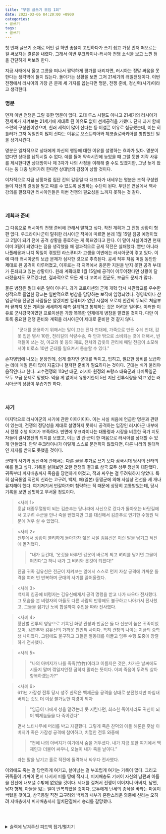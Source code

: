 ```yaml
---
title: "부캠 글쓰기 모임 1회"
date: 2022-03-06 04:20:00 +0900
categories:
- 글쓰기
tags:
- 글쓰기
---
```


첫 번째 글쓰기 소재로 어떤 걸 하면 좋을지 고민하다가 쓰기 쉽고 가장 먼저 떠오르는 걸 써보자는 결론을 내렸다. 그래서 이번 우크라이나-러시아 전쟁 소식을 보고 느낀 점을 간단하게 써보려 한다. 

지금 사태에서 옳고 그름을 떠나서 짤막하게 평가를 내리자면, 러시아는 정말 싸움을 못한다는 생각밖에 들지 않는다. 돌아가는 상황을 보면 그저 21세기의 러일전쟁이다. 이번 전쟁에서 러시아의 가장 큰 문제 세 가지를 꼽는다면 명분, 전쟁 준비, 정신력(사기)이라고 생각한다.



### 명분 
먼저 이번 전쟁은 그럴 듯한 명분이 없다. 고대 루스 시절도 아니고 21세기의 러시아가 전세계가 지켜보는 21세기에 제대로 된 이유도 없이 선제공격을 가했다. 단지 과거 함께 소련의 구성원이었으며, 친러 세력이 많이 산다는 등 어설픈 이유로 침공했는데, 이는 히틀러가 그저 독일인이 많이 산다는 이유로 오스트리아와 체코슬로바키아를 병합했던 일을 상기시킨다. 

명분은 일차적으로 상대에게 자신의 행동에 대한 이유를 설명하는 효과가 있다. 명분이 없다면 상대를 납득시킬 수 없다. 예를 들어 약속시간에 늦었을 때 그럴 듯한 지각 사유를 제시한다면 상대방이나 제 3자가 나의 사정을 이해해 줄 수도 있겠지만, 그냥 늦게 왔다는 둥 대충 넘어가려 한다면 상대방의 감정이 상할 것이다. 

이차적으로 지금 상황처럼 집단 간의 갈등일 때 대표자가 내세우는 명분은 조직 구성원들이 자신의 결정을 믿고 따를 수 있도록 설명하는 수단이 된다. 푸틴은 연설에서 역사 강의를 펼쳤지만 러시아인들은 이번 전쟁의 필요성을 느끼지 못하는 것 같다. 

<br/>

### 계획과 준비
그 다음으로 러시아의 전쟁 준비에 관해서 말하고 싶다. 작전 계획과 그 진행 상황이 형편 없다. 우크라이나군이 탈취한 러시아군 작계에 따르면 본래 1월 15일 침공 예정이었고 2월이 되기 전에 공격 상황을 종료하는 게 목표였다고 한다. 이 말이 사실이라면 현재 이미 3월이 되었다는 점을 생각했을 때 결과적으로 공세 작전은 실패했다. 뿐만 아니라 나폴레옹과 나치 독일이 겪었던 라스푸티차 고생을 이번에는 러시아군이 겪고 있다. 이에 따라 러시아군의 보급 문제가 심각한 것으로 추측된다. 공세 직후 처음 며칠 동안만 제대로 된 공격이 이루어졌고, 이후로는 각 지역에서 충분한 지원을 받지 못한 공격 부대가 돈좌되고 있는 상황이다. 원래 계획대로 1월 15일에 공격이 이루어졌다면 상황이 달라졌을지도 모르겠다만, 결과적으로 모든 게 다 꼬여서 진군도, 보급도 문제가 많다.

물론 병참은 절대 쉬운 일이 아니다. 과거 프로이센의 군제 개혁 당시 사관학교를 우수한 성적으로 졸업한 장교는 일반적으로 병참을 담당하는 보직에 임명되었다. 경영학이나 산업공학을 전공한 사람들은 알겠지만 컴퓨터가 없던 시절에 오로지 인간의 두뇌로 처음부터 끝까지 모든 계획을 세세하게 예측 설계하고 통제하는 것은 어려운 일이다. 이러한 이유로 군사강국이였던 프로이센은 가장 똑똑한 인재에게 병참을 맡겼을 것이다. 다만 이토록 중요한 전쟁 준비와 계획을 러시아군이 제대로 준비한 것 같지 않다.

>"군대를 운용하기 위해서는 말이 끄는 전차 천대에, 가죽으로 만든 수레 천대, 갑옷 입은 병사 10만, 천리길의 식량수송, 즉 안과 밖으로 소비되는 것에 더해서, 빈객들이 쓰는 것, 아교와 옻 등의 재료, 전차와 갑옷의 관리에 매일 천금이 소모해서야 비로소 10만 군대를 일으켜서 통솔할 수 있다."

손자병법에 나오는 문장인데, 쉽게 풀자면 군대를 먹이고, 입히고, 필요한 장비를 보급하는 데에 매일 돈이 많이 지출되니 철저한 준비가 필요하다는 것이다. 군대는 배가 불러야 움직인다고 한다. 고수전쟁의 113만 대군, 러시아 원정의 프랑스 대육군과 나치독일군 모두 보급 문제로 망했다. 먹을 게 없어서 유통기한이 5년 지난 전투식량을 먹고 있는 러시아군의 상황이 우습기만 하다. 

<br/>

### 사기 
마지막으로 러시아군의 사기에 관한 이야기이다. 이는 사실 처음에 언급한 명분과 관련이 있는데, 전쟁의 정당성을 제대로 설명하지 못하니 공격하는 입장인 러시아군 내부에서 전쟁 수행 의지가 부족하다. 반면에 우크라이나는 대통령과 시장을 비롯한 국가 지도자들이 결사항전의 의지를 보였고, 이는 민·관·군이 한 마음으로 러시아를 상대할 수 있게 만들었다. 만약 우크라이나가 이렇게 스스로 분전하지 않았다면, 다른 나라의 절대적인 지지를 받지도 못했을 것이다. 

군대의 사기와 정신력에 관해서는 다른 글을 추가로 쓰기 보다 삼국시대 당시의 신라의 예를 들고 싶다. 기록을 살펴보면 오랜 전쟁의 결과로 삼국 모두 상무 정신이 대단했다. 귀족부터 피지배층까지 죽음을 당연하게 여겼고, 적과 싸우는 걸 두려워하지 않았다. 특히 삼국통일 직전의 신라는 고구려, 백제, 왜(일본) 동맹군에 의해 사실상 전선을 세 개나 유지해야 했다. 여기저기서 번갈아가며 침략하는 적 때문에 상당히 고통받았는데, 당시 기록을 보면 섬찟하고 무서울 정도이다.

><사례 1>   
>훗날 태종무열왕이 되는 김춘추는 당나라에 사신으로 갔다가 돌아오는 바닷길에서 고구려 수군을 만나 죽을 뻔했지만 그를 대신해서 김춘추로 연기한 수행원 덕분에 겨우 살 수 있었다. 

><사례 2>  
> 전투에서 상황이 불리하게 돌아가자 젊은 시절 김유신은 이런 말을 남기고 적진에 돌격했다.   
>>"내가 듣건대, '옷깃을 바루면 갑옷이 바르게 되고 벼리를 당기면 그물이 펴진다'고 하니 내가 그 벼리와 옷깃이 되겠다!"
>
>진골 귀족 김유신은 전군이 지켜보는 앞에서 스스로 먼저 자살 공격에 가까운 돌격을 여러 번 반복하며 군대의 사기를 끌어올렸다.

><사례 3>  
> 백제의 침공에 비령자는 김유신에게서 공격 명령을 받고 나가 싸우다 전사했다. 그 모습을 본 비령자의 아들도 다른 사람의 만류에도 불구하고 나아가서 전사했고, 그들을 섬기던 노비 합절까지 주인을 따라 전사했다. 

><사례 4>   
>황산벌 전투의 영웅으로 기록된 화랑 관창과 반굴은 둘 다 신분이 높은 귀족이었으며, 김춘추와 김유신의 가까운 친인척 사이다. 특히 관창의 나이는 지금의 중학생 나이였다. 그럼에도 불구하고 그들은 별동대를 이끌고 임무 수행 도중에 장렬하게 전사했다. 

><사례 5>  
>>"나의 아버지가 나를 죽죽(竹竹)이라고 이름지은 것은, 차가운 날씨에도 시들지 말며 꺾일지언정 굽히지 말라는 뜻이다. 어찌 죽음이 두려워 살아 항복하겠는가?"

><사례 6>  
>611년 가잠성 전투 당시 성주 찬덕은 백제군을 공격을 상대로 분전했지만 마침내 버티는 것도 더 이상 불가능한 지경이 되자 
>>"임금이 나에게 성을 맡겼는데 못 지킨다면, 최소한 죽어서라도 귀신이 되어 백제놈들을 다 죽이겠다"
>
>면서 느티나무에 머리를 박고 자결했다. 그렇게 죽은 찬덕의 아들 해론은 훗날 아버지가 죽은 가잠성 공격에 참여하고, 치열한 전투 와중에
>>“전에 나의 아버지가 여기에서 숨을 거두셨다. 내가 지금 또한 여기에서 백제인과 더불어 싸우니, 오늘이 내가 죽을 날이다.”
>
>라는 말을 남기고 홀로 적진에 돌격해서 싸우다 전사했다.


  
이외에도 죽는 걸 당연하게 여기고, 살아남는 걸 부끄럽게 여기는 기록이 많다. 그리고 귀족들이 기꺼이 먼저 나서서 피를 땅에 적시니, 피지배층도 기꺼이 자신의 남편과 아들을 전선에 내보낼 수밖에 없었을 것이다. 세대를 걸쳐서 전쟁이 이어지니 아버지, 남편, 남자 형제, 아들을 잃는 일이 반복되었을 것이다. 모두에게 난세의 종식을 바라는 마음이 싹텄을 것이고, 삼국통일 직전 고구려와 백제의 내부가 혼란스러운 와중에 신라는 오히려 지배층에서 피지배층까지 일치단결해서 승리를 갈망했다. 


<br/> <br/>

<details markdown="1">
<summary>슬랙에 남겨주신 피드백 접기/펼치기</summary>

<br/>

<김주연 캠퍼님>  
남현님 글 인상깊게 읽었습니다. 우선 이렇게 글을 읽다 보니 각자의 문체가 확실히 있구나라는 생각이 들었습니다. 오늘 글은 칼럼을 읽는 것 같았고, 비유와 사례가 많아 가독성이 좋았습니다. 목차로 나눠서 글이 진행되는 점도 좋았습니다. 한 가지 아쉬운 점이 있었다면, '사기' 목차에서 사례에 대한 이야기로 글이 끝나는데요, 글이 끊어진다고 느껴졌습니다. 저는 개인적으로 마무리하는 글이 있거나, 신라의 사례를 제시한 다음 러시아 전쟁에 대한 생각을 덧붙여도 좋았을 것 같다는 생각이 들었습니다.


<김소연 캠퍼님>  
안녕하세요, 남현님. 최근에 접한 텍스트와 사뭇 다른 주제라 더 재미있고 인상깊었던 글이었습니다. 돌이켜보면 저도 사회랑 국사를 정말 좋아했는데 쓰신 글 읽으면서 아는 인물이나 지역, 사건이 나오면 반갑기도 한 반면 '뭐지?'싶은게 너무 많아서 읽으면서 부끄러웠네요ㅠㅠ
역사를 잘 이해하고 있는 사람이 통찰이 있다고 생각하는 편인데, 남현님 글을 읽으면서 그런 인상을 받았던 것 같습니다. 세가지 항목에 대해 이야기하고 갑자기 끝난 감이 있어서 아쉬웠는데요. 기술적인 내용도 좋지만 이런 종류의 글 앞으로도 많이 남겨주세요! 잘 읽었습니다 :미소짓는_얼굴:


<이인서 캠퍼님>  
안녕하세요 남현님. 글 너무 잘 읽었습니다.
먼저, 적절한 예시를 들어 설명하셔서 상황에 대한 이해가 쉬웠습니다. 어떻게 그렇게 많은 사례들을 떠올리셨을까 궁금해지는 부분입니다. 아마 정말 많은 책을 읽으셨거나 역사에 관심이 많으셔서 가능한게 아닐까 생각이 드네요. 저로서는 가지지 못한 부분이라 대단하시다는 생각이 들었습니다.
또, 통찰력이 뛰어나시다는 느낌을 받았습니다. 현재 일어나고 있는 상황들을 분석하여 일목요연하게 정리하신 것이 정말 인상 깊었습니다. 다만 글이 중간에 멈추는 느낌이 들었는데, 이후 러시아가 문제를 어떻게 풀어나가야 할까에 대한 남현님의 생각이 더 있었으면 좋지 않았을까 생각이 드네요. (개인적으로도 궁금하고, 글을 작성하신지 1주일이 지난 이 시점에서의 남현님의 생각도 궁금하네요.)
전혀 상상도 못했던 주제를 다루셔서 너무 재밌게 읽었습니다. 앞으로도 좋은 글 기대하겠습니다 감사합니다 :미소짓는_얼굴:


<한현진 캠퍼님>  
안녕하세요! 남현님 글 너무 잘 읽었습니다. 첫 부분에 언급해주신 대로 세가지 문제점에 대해 글을 나누어서 더 읽기 편했던 것 같습니다. 그리고 우크라이나 - 러시아 전쟁 상황에 대해서 작성하셨을 것이라 예상했는데 전쟁의 문제에 대해서 작성해주셔서 새로웠어요. 제가 전쟁에 대해 이렇게 자세하게 몰라서 덕분에 흥미롭게 읽었습니다:)
다만, 저의 경우에는 사기 부분 뒤에 글의 마무리가 있으면 더 좋지 않았을까 하는 생각이 들었어요.ㅎㅎ 이 부분을 제외하고는 명분의 기능, 사례 부분이 특히 좋았습니다. 재밌게 잘 보았고 다음 글도 기대할게요!!:booduck_happy:


<허치영 캠퍼님>  
안녕하세요 남현님 쓰신 글 잘 읽었습니다!
항상 블로그글은 공부하려고 찾아 읽는 것 밖에 없었는데 이런 전쟁과 관련된 글은 처음읽어봐서 되게 새로웠네요.
예전 사례들과 비교하고 남현님의 생각을 잘 정리해서 적으신 부분이 참 인상깊은 글이였습니다.
딱 하나 아쉬웠던 부분은 글의 마무리가 조금 부족하지않았나 생각해요. 마지막 부분에 남현님의 총합된 생각이 있었다면 정말 완벽한 글이였을 것 같네요.
이러한 종류의 글 앞으로도 많이 기대하고 있겠습니다 ㅎㅎ


<김성규 캠퍼님>  
안녕하세요! 저도 남현님 글 잘 읽었습니다! 저는 다른 캠퍼님들의 글을 보다 남현님의 색다른 주제를 접하니, 상당히 신선하다는 느낌을 받았습니다!:깜짝_놀란:
글 작성방식도 무척 좋았는데요, 저는 '사기' 부분에 인용문구로 각 사례를 구분한 점이 인상깊었습니다. 과거 사례와 지금의 주제를 동일선상에 놓고 읽다보니 문제가 무엇인지 쉽게 알 수 있어서 좋았고, 무엇보다 읽기 편하더라구요:+1:
피드백을 쓰는 지금도 제 머릿속엔 '러시아는 왜 그랬을까?' 라는 생각이 드는걸 보니 남현님께서 글에 몰입되게끔 잘 써주신 것 같습니다! 좋은 글 작성하고 공유해주셔서 감사합니다!:웃음:

</details>

